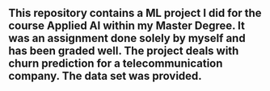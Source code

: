 ##  This  repository contains a ML project I did for the course Applied AI within my Master Degree. It was an assignment done solely by myself and has been graded well. The project deals with churn prediction for a telecommunication company. The data set was provided.
